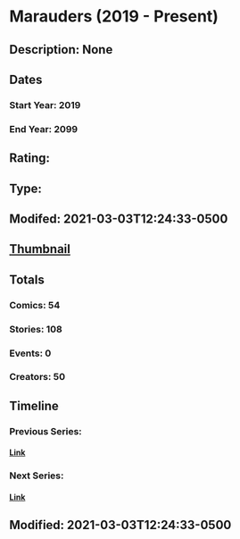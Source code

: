 # Marauders (2019 - Present)
## Description: None
## Dates
### Start Year: 2019
### End Year: 2099
## Rating: 
## Type: 
## Modifed: 2021-03-03T12:24:33-0500
## [Thumbnail](http://i.annihil.us/u/prod/marvel/i/mg/b/80/5daa071a270fd.jpg)
## Totals
### Comics: 54
### Stories: 108
### Events: 0
### Creators: 50
## Timeline
### Previous Series: 
#### [Link]()
### Next Series: 
#### [Link]()
## Modified: 2021-03-03T12:24:33-0500